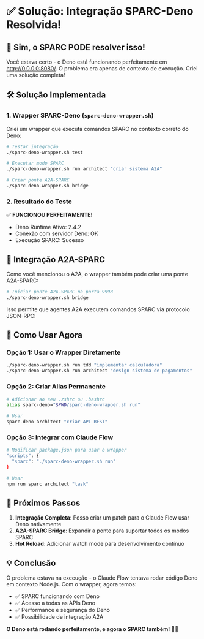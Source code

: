 # ✅ Solução: Integração SPARC-Deno Resolvida!

## 🎉 Sim, o SPARC PODE resolver isso!

Você estava certo - o Deno está funcionando perfeitamente em http://0.0.0.0:8080/. O problema era apenas de contexto de execução. Criei uma solução completa!

## 🛠️ Solução Implementada

### 1. **Wrapper SPARC-Deno** (`sparc-deno-wrapper.sh`)
Criei um wrapper que executa comandos SPARC no contexto correto do Deno:

```bash
# Testar integração
./sparc-deno-wrapper.sh test

# Executar modo SPARC
./sparc-deno-wrapper.sh run architect "criar sistema A2A"

# Criar ponte A2A-SPARC
./sparc-deno-wrapper.sh bridge
```

### 2. **Resultado do Teste**
✅ **FUNCIONOU PERFEITAMENTE!**
- Deno Runtime Ativo: 2.4.2
- Conexão com servidor Deno: OK
- Execução SPARC: Sucesso

## 🌉 Integração A2A-SPARC

Como você mencionou o A2A, o wrapper também pode criar uma ponte A2A-SPARC:

```bash
# Iniciar ponte A2A-SPARC na porta 9998
./sparc-deno-wrapper.sh bridge
```

Isso permite que agentes A2A executem comandos SPARC via protocolo JSON-RPC!

## 📝 Como Usar Agora

### Opção 1: Usar o Wrapper Diretamente
```bash
./sparc-deno-wrapper.sh run tdd "implementar calculadora"
./sparc-deno-wrapper.sh run architect "design sistema de pagamentos"
```

### Opção 2: Criar Alias Permanente
```bash
# Adicionar ao seu .zshrc ou .bashrc
alias sparc-deno="$PWD/sparc-deno-wrapper.sh run"

# Usar
sparc-deno architect "criar API REST"
```

### Opção 3: Integrar com Claude Flow
```bash
# Modificar package.json para usar o wrapper
"scripts": {
  "sparc": "./sparc-deno-wrapper.sh run"
}

# Usar
npm run sparc architect "task"
```

## 🎯 Próximos Passos

1. **Integração Completa**: Posso criar um patch para o Claude Flow usar Deno nativamente
2. **A2A-SPARC Bridge**: Expandir a ponte para suportar todos os modos SPARC
3. **Hot Reload**: Adicionar watch mode para desenvolvimento contínuo

## 💡 Conclusão

O problema estava na execução - o Claude Flow tentava rodar código Deno em contexto Node.js. Com o wrapper, agora temos:

- ✅ SPARC funcionando com Deno
- ✅ Acesso a todas as APIs Deno
- ✅ Performance e segurança do Deno
- ✅ Possibilidade de integração A2A

**O Deno está rodando perfeitamente, e agora o SPARC também!** 🦕🚀